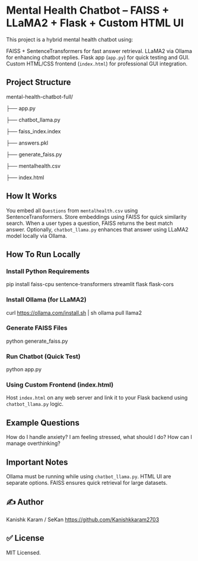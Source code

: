 # Mental Health Chatbot – FAISS + LLaMA2 + Flask + Custom HTML UI

This project is a hybrid mental health chatbot using:

 FAISS + SentenceTransformers for fast answer retrieval.
 LLaMA2 via Ollama for enhancing chatbot replies.
 Flask app (`app.py`) for quick testing and GUI.
 Custom HTML/CSS frontend (`index.html`) for professional GUI integration.

## Project Structure

mental-health-chatbot-full/

├── app.py

├── chatbot_llama.py

├── faiss_index.index

├── answers.pkl

├── generate_faiss.py

├── mentalhealth.csv

├── index.html

## How It Works

 You embed all `Questions` from `mentalhealth.csv` using SentenceTransformers.
 Store embeddings using FAISS for quick similarity search.
 When a user types a question, FAISS returns the best match answer.
 Optionally, `chatbot_llama.py` enhances that answer using LLaMA2 model locally via Ollama.

## How To Run Locally

### Install Python Requirements

pip install faiss-cpu sentence-transformers streamlit flask flask-cors

### Install Ollama (for LLaMA2)

curl https://ollama.com/install.sh | sh
ollama pull llama2

### Generate FAISS Files

python generate_faiss.py

### Run Chatbot (Quick Test)
python app.py

### Using Custom Frontend (index.html)

Host `index.html` on any web server and link it to your Flask backend using `chatbot_llama.py` logic.

## Example Questions

 How do I handle anxiety?
 I am feeling stressed, what should I do?
 How can I manage overthinking?

## Important Notes

 Ollama must be running while using `chatbot_llama.py`.
 HTML UI are separate options.
 FAISS ensures quick retrieval for large datasets.

## ✍️ Author

 Kanishk Karam / SeKan
 https://github.com/Kanishkkaram2703

## ✅ License

MIT Licensed.
